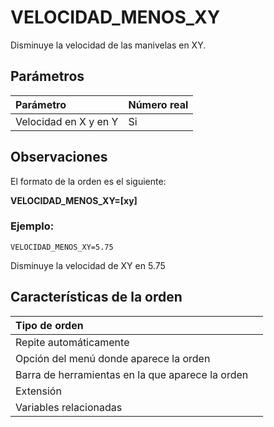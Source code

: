 # VELOCIDAD\_MENOS\_XY

Disminuye la velocidad de las manivelas en XY.

## Parámetros

| Parámetro | Número real |
| :--- | :--- |
| Velocidad en X y en Y | Si |

## Observaciones

El formato de la orden es el siguiente:

**VELOCIDAD\_MENOS\_XY=\[xy\]**

### Ejemplo:

`VELOCIDAD_MENOS_XY=5.75`

Disminuye la velocidad de XY en 5.75

## Características de la orden

| Tipo de orden |  |
| :--- | :--- |
| Repite automáticamente |  |
| Opción del menú donde aparece la orden |  |
| Barra de herramientas en la que aparece la orden |  |
| Extensión |  |
| Variables relacionadas |  |



